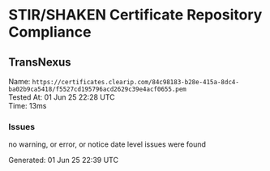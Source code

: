 # STIR/SHAKEN Certificate Repository Compliance

## TransNexus

Name: `https://certificates.clearip.com/84c98183-b28e-415a-8dc4-ba02b9ca5418/f5527cd195796acd2629c39e4acf0655.pem`\
Tested At: 01 Jun 25 22:28 UTC\
Time: 13ms

### Issues

no warning, or error, or notice date level issues were found

Generated: 01 Jun 25 22:39 UTC